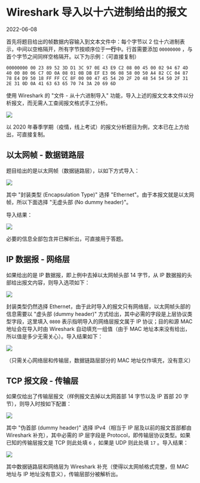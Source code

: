 # Wireshark 导入以十六进制给出的报文

2022-06-08

首先将题目给出的帧数据内容输入到文本文件中：每个字节以 2 位十六进制表示，中间以空格隔开，所有字节按顺序位于**一行**中。行首需要添加 `00000000` ，与首个字节之间同样空格隔开。以下为示例：（可直接复制）

```
00000000 00 23 89 52 3D D1 3C 97 0E 43 E9 C2 08 00 45 00 02 94 67 4D 40 00 80 06 C7 0D 0A 08 01 0B DB EF E3 06 08 58 00 50 A4 82 CC 04 87 78 E4 D9 50 18 FF FF CC 8F 00 00 47 45 54 20 2F 20 48 54 54 50 2F 31 2E 31 0D 0A 41 63 63 65 70 74 3A 20 69 6D
```

使用 Wireshark 的 "文件 - 从十六进制导入" 功能，导入上述的报文文本文件以分析报文，而无需人工查阅报文格式手工分析。

![](../assets/2323792-20220608004630390-925961965.png)


以 2020 年春季学期（疫情，线上考试）的报文分析题目为例，文本已在上方给出，可直接复制。

## 以太网帧 - 数据链路层

题目给出的是以太网帧（数据链路层），以如下方式导入：

![](../assets/2323792-20220608004656144-1588820764.png)


其中 "封装类型 (Encapsulation Type)" 选择 "Ethernet"。由于本报文就是以太网帧，所以下面选择 "无虚头部 (No dummy header)"。

导入结果：

![](../assets/2323792-20220608004710414-2042877923.png)


必要的信息全部包含并已解析出，可直接用于答题。

## IP 数据报 - 网络层

如果给出的是 IP 数据报，即上例中去掉以太网帧头部 14 字节，从 IP 数据报的头部给出报文内容，则导入选项如下：

![](../assets/2323792-20220608004724249-1666105212.png)

封装类型仍然选择 Ethernet，由于此时导入的报文只有网络层，以太网帧头部的信息需要以 "虚头部 (dummy header)" 方式给出，其中必需的字段是上层协议类型字段，这里填入 `0800` 表示指明导入的网络层报文属于 IP 协议；目的和源 MAC 地址会在导入时由 Wireshark 自动填充一组值（由于 MAC 地址本来没有给出，所以值是多少无需关心）。导入结果如下：

![](../assets/2323792-20220608004733690-193377995.png)

（只需关心网络层和传输层，数据链路层部分的 MAC 地址仅作填充，没有意义）

## TCP 报文段 - 传输层

如果仅给出了传输层报文（样例报文去掉以太网首部 14 字节以及 IP 首部 20 字节），则导入时按如下配置：

![](../assets/2323792-20220608004804221-831253843.png)

其中 "伪首部 (dummy header)" 选择 IPv4（相当于 IP 层及以前的报文首部都由 Wireshark 补充），其中必需的 IP 层字段是 Protocol，即传输层协议类型。如果已知的传输层报文是 TCP 则此处填 `6` ，如果是 UDP 则此处填 `17` 。导入结果：

![](../assets/2323792-20220608004820919-698446916.png)

其中数据链路层和网络层为 Wireshark 补充（使得以太网帧格式完整，但 MAC 地址与 IP 地址没有意义），传输层部分被解析出。
